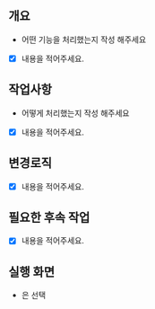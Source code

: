 ## 개요

- 어떤 기능을 처리했는지 작성 해주세요
- [x] 내용을 적어주세요.

## 작업사항

- 어떻게 처리했는지 작성 해주세요
- [x] 내용을 적어주세요.

## 변경로직

- [x] 내용을 적어주세요.

## 필요한 후속 작업

- [x] 내용을 적어주세요.

## 실행 화면

- 은 선택

